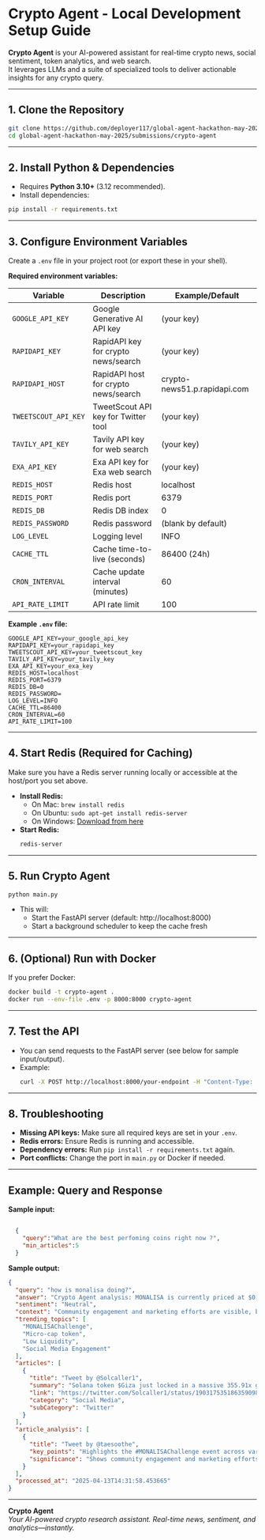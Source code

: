 # Crypto Agent - Local Development Setup Guide

**Crypto Agent** is your AI-powered assistant for real-time crypto news, social sentiment, token analytics, and web search.  
It leverages LLMs and a suite of specialized tools to deliver actionable insights for any crypto query.

---

## 1. Clone the Repository

```sh
git clone https://github.com/deployer117/global-agent-hackathon-may-2025
cd global-agent-hackathon-may-2025/submissions/crypto-agent
```

---

## 2. Install Python & Dependencies

- Requires **Python 3.10+** (3.12 recommended).
- Install dependencies:

```sh
pip install -r requirements.txt
```

---

## 3. Configure Environment Variables

Create a `.env` file in your project root (or export these in your shell).

**Required environment variables:**

| Variable              | Description                                      | Example/Default                      |
|-----------------------|--------------------------------------------------|--------------------------------------|
| `GOOGLE_API_KEY`      | Google Generative AI API key                     | (your key)                           |
| `RAPIDAPI_KEY`        | RapidAPI key for crypto news/search              | (your key)                           |
| `RAPIDAPI_HOST`       | RapidAPI host for crypto news/search             | crypto-news51.p.rapidapi.com         |
| `TWEETSCOUT_API_KEY`  | TweetScout API key for Twitter tool              | (your key)                           |
| `TAVILY_API_KEY`      | Tavily API key for web search                    | (your key)                           |
| `EXA_API_KEY`         | Exa API key for Exa web search                   | (your key)                           |
| `REDIS_HOST`          | Redis host                                       | localhost                            |
| `REDIS_PORT`          | Redis port                                       | 6379                                 |
| `REDIS_DB`            | Redis DB index                                   | 0                                    |
| `REDIS_PASSWORD`      | Redis password                                   | (blank by default)                   |
| `LOG_LEVEL`           | Logging level                                    | INFO                                 |
| `CACHE_TTL`           | Cache time-to-live (seconds)                     | 86400 (24h)                          |
| `CRON_INTERVAL`       | Cache update interval (minutes)                  | 60                                   |
| `API_RATE_LIMIT`      | API rate limit                                   | 100                                  |

**Example `.env` file:**
```
GOOGLE_API_KEY=your_google_api_key
RAPIDAPI_KEY=your_rapidapi_key
TWEETSCOUT_API_KEY=your_tweetscout_key
TAVILY_API_KEY=your_tavily_key
EXA_API_KEY=your_exa_key
REDIS_HOST=localhost
REDIS_PORT=6379
REDIS_DB=0
REDIS_PASSWORD=
LOG_LEVEL=INFO
CACHE_TTL=86400
CRON_INTERVAL=60
API_RATE_LIMIT=100
```

---

## 4. Start Redis (Required for Caching)

Make sure you have a Redis server running locally or accessible at the host/port you set above.

- **Install Redis:**  
  - On Mac: `brew install redis`
  - On Ubuntu: `sudo apt-get install redis-server`
  - On Windows: [Download from here](https://github.com/microsoftarchive/redis/releases)
- **Start Redis:**  
  ```sh
  redis-server
  ```

---

## 5. Run Crypto Agent

```sh
python main.py
```

- This will:
  - Start the FastAPI server (default: http://localhost:8000)
  - Start a background scheduler to keep the cache fresh

---

## 6. (Optional) Run with Docker

If you prefer Docker:

```sh
docker build -t crypto-agent .
docker run --env-file .env -p 8000:8000 crypto-agent
```

---

## 7. Test the API

- You can send requests to the FastAPI server (see below for sample input/output).
- Example:
  ```sh
  curl -X POST http://localhost:8000/your-endpoint -H "Content-Type: application/json" -d '{"query": "web3 tools"}'
  ```

---

## 8. Troubleshooting

- **Missing API keys:** Make sure all required keys are set in your `.env`.
- **Redis errors:** Ensure Redis is running and accessible.
- **Dependency errors:** Run `pip install -r requirements.txt` again.
- **Port conflicts:** Change the port in `main.py` or Docker if needed.

---


## Example: Query and Response

**Sample input:**
```json

  {
    "query":"What are the best perfoming coins right now ?",
    "min_articles":5
  }
```

**Sample output:**
```json
{
  "query": "how is monalisa doing?",
  "answer": "Crypto Agent analysis: MONALISA is currently priced at $0.052599, with a $2.60K market cap and $4.88K liquidity. The last 24h shows a 5% gain, but trading volume and liquidity are very low, indicating a micro-cap token. Social media activity highlights the #MONALISAChallenge and some meme coin buzz, but overall, this is a highly speculative asset with limited market depth.",
  "sentiment": "Neutral",
  "context": "Community engagement and marketing efforts are visible, but the token remains in the micro-cap, meme coin space.",
  "trending_topics": [
    "MONALISAChallenge",
    "Micro-cap token",
    "Low Liquidity",
    "Social Media Engagement"
  ],
  "articles": [
    {
      "title": "Tweet by @Solcaller1",
      "summary": "Solana token $Giza just locked in a massive 355.91x gain! ... #jhope_MONALISA ...",
      "link": "https://twitter.com/Solcaller1/status/1903175351863590989",
      "category": "Social Media",
      "subCategory": "Twitter"
    }
  ],
  "article_analysis": [
    {
      "title": "Tweet by @taesoothe",
      "key_points": "Highlights the #MONALISAChallenge event across various social media platforms.",
      "significance": "Shows community engagement and marketing efforts around the token, potentially driving awareness."
    }
  ],
  "processed_at": "2025-04-13T14:31:58.453665"
}
```

---

**Crypto Agent**  
*Your AI-powered crypto research assistant. Real-time news, sentiment, and analytics—instantly.*
